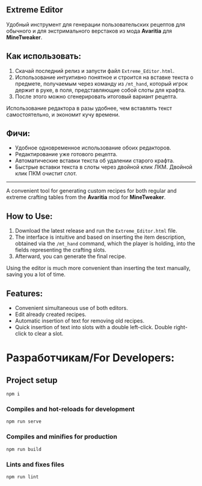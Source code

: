 ## Extreme Editor

Удобный инструмент для генерации пользовательских рецептов для обычного и для экстримального верстаков из мода **Avaritia** для **MineTweaker**.

## Как использовать:

1. Скачай последний релиз и запусти файл `Extreme_Editor.html`.
2. Использование интуитивно понятное и строится на вставке текста о предмете, получаемым через команду из `/mt_hand`, который игрок держит в руке, в поля, представляющие собой слоты для крафта.
3. После этого можно сгенерировать итоговый вариант рецепта.

Использование редактора в разы удобнее, чем вставлять текст самостоятельно, и экономит кучу времени.

## Фичи:

- Удобное одновременное использование обоих редакторов.
- Редактирование уже готового рецепта.
- Автоматические вставки текста об удалении старого крафта.
- Быстрые вставки текста в слоты через двойной клик ЛКМ. Двойной клик ПКМ очистит слот.
___________________
A convenient tool for generating custom recipes for both regular and extreme crafting tables from the **Avaritia** mod for **MineTweaker**.

## How to Use:

1. Download the latest release and run the `Extreme_Editor.html` file.
2. The interface is intuitive and based on inserting the item description, obtained via the `/mt_hand` command, which the player is holding, into the fields representing the crafting slots.
3. Afterward, you can generate the final recipe.

Using the editor is much more convenient than inserting the text manually, saving you a lot of time.

## Features:

- Convenient simultaneous use of both editors.
- Edit already created recipes.
- Automatic insertion of text for removing old recipes.
- Quick insertion of text into slots with a double left-click. Double right-click to clear a slot.

# Разработчикам/For Developers:

## Project setup
```
npm i
```

### Compiles and hot-reloads for development
```
npm run serve
```

### Compiles and minifies for production
```
npm run build
```

### Lints and fixes files
```
npm run lint
```
